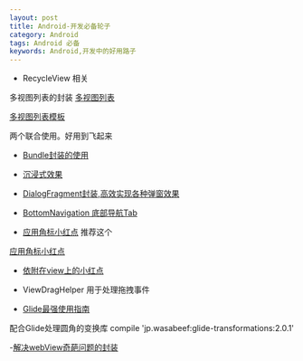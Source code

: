 ```yaml
---
layout: post
title: Android-开发必备轮子
category: Android
tags: Android 必备
keywords: Android,开发中的好用路子
---
```


- RecycleView 相关

多视图列表的封装
[多视图列表](https://github.com/drakeet/MultiType)

[多视图列表模板](https://github.com/drakeet/MultiTypeTemplates)

两个联合使用。好用到飞起来

- [Bundle封装的使用](https://juejin.im/post/5b2c65bde51d45587d2dd86f)

- [沉浸式效果](https://github.com/yanzhenjie/Sofia)

- [DialogFragment封装,高效实现各种弹窗效果](https://github.com/Timmy-zzh/TDialog)

- [BottomNavigation 底部导航Tab](https://github.com/Ashok-Varma/BottomNavigation)

- [应用角标小红点](https://github.com/leolin310148/ShortcutBadger) 推荐这个

[应用角标小红点](https://github.com/beiliao-mobile/BadgeNumberManager) 

- [依附在view上的小红点](https://github.com/liyanxi/BadgeView)

- ViewDragHelper 用于处理拖拽事件

- [Glide最强使用指南](https://github.com/201216323/TestGlide)

配合Glide处理圆角的变换库
compile 'jp.wasabeef:glide-transformations:2.0.1'

-[解决webView奇葩问题的封装](https://github.com/Justson/AgentWeb)





